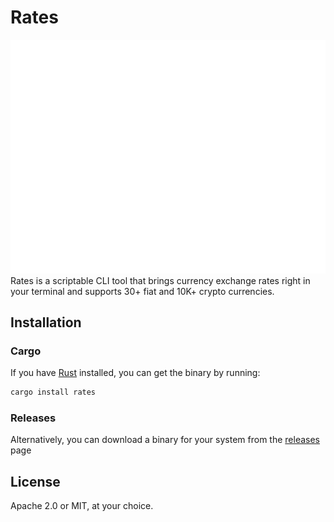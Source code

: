 # Rates
![Usage example](images/example.svg)
Rates is a scriptable CLI tool that brings currency exchange rates right in your terminal and supports 30+ fiat and 10K+ crypto currencies.

## Installation
### Cargo
If you have [Rust](https://rustup.rs/) installed, you can get the binary by
running:
```sh
cargo install rates
```

### Releases
Alternatively, you can download a binary for your system from the
[releases](https://github.com/lunush/rates/releases) page

## License
Apache 2.0 or MIT, at your choice.
